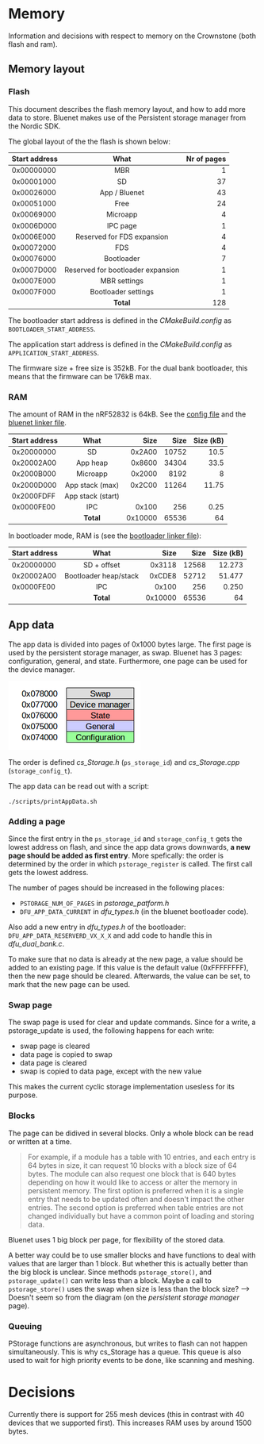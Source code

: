 # Memory

Information and decisions with respect to memory on the Crownstone (both flash and ram).

## Memory layout

### Flash

This document describes the flash memory layout, and how to add more data to store. Bluenet makes use of the Persistent storage manager from the Nordic SDK.

The global layout of the the flash is shown below:


| Start address | What | Nr of pages
| ------------- |:-------------:| -----:|
| 0x00000000 | MBR | 1
| 0x00001000 | SD | 37
| 0x00026000 | App / Bluenet | 43
| 0x00051000 | Free | 24
| 0x00069000 | Microapp | 4
| 0x0006D000 | IPC page | 1
| 0x0006E000 | Reserved for FDS expansion | 4
| 0x00072000 | FDS | 4
| 0x00076000 | Bootloader | 7
| 0x0007D000 | Reserved for bootloader expansion | 1
| 0x0007E000 | MBR settings | 1
| 0x0007F000 | Bootloader settings | 1
| | **Total** | 128


The bootloader start address is defined in the _CMakeBuild.config_ as `BOOTLOADER_START_ADDRESS`.

The application start address is defined in the _CMakeBuild.config_ as `APPLICATION_START_ADDRESS`.

The firmware size + free size is 352kB. For the dual bank bootloader, this means that the firmware can be 176kB max.

### RAM

The amount of RAM in the nRF52832 is 64kB. See the [config file](https://github.com/crownstone/bluenet/blob/master/source/conf/cmake/CMakeBuild.config.default) and the [bluenet linker file](https://github.com/crownstone/bluenet/blob/master/source/include/third/nrf/generic_gcc_nrf52.ld).

| Start address | What | Size | Size | Size (kB)
| ------------- |:-------------:| -----:| -----:| -----:|
| 0x20000000 | SD | 0x2A00 | 10752 | 10.5 
| 0x20002A00 | App heap | 0x8600 | 34304 | 33.5 
| 0x2000B000 | Microapp | 0x2000 | 8192 | 8
| 0x2000D000 | App stack (max) | 0x2C00 | 11264 | 11.75 
| 0x2000FDFF | App stack (start) |  |  |  
| 0x0000FE00 | IPC | 0x100 | 256 | 0.25  
| | **Total** | 0x10000 | 65536 | 64

In bootloader mode, RAM is (see the [bootloader linker file](https://github.com/crownstone/bluenet/blob/master/source/bootloader/secure_bootloader_gcc_nrf52.ld)): 

| Start address | What | Size | Size | Size (kB)
| ------------- |:-------------:| -----:| -----:| -----:|
| 0x20000000 | SD + offset | 0x3118 | 12568 | 12.273 
| 0x20002A00 | Bootloader heap/stack | 0xCDE8 | 52712 | 51.477 
| 0x0000FE00 | IPC | 0x100 | 256 | 0.250
| | **Total** | 0x10000 | 65536 | 64

## App data

The app data is divided into pages of 0x1000 bytes large. The first page is used by the persistent storage manager, as swap. Bluenet has 3 pages: configuration, general, and state.
Furthermore, one page can be used for the device manager.

![App data layout](../docs/diagrams/flash-memory-layout-app-data.png)

The order is defined _cs_Storage.h_ (`ps_storage_id`) and _cs_Storage.cpp_ (`storage_config_t`).

The app data can be read out with a script:
```
./scripts/printAppData.sh
```

### Adding a page

Since the first entry in the `ps_storage_id` and `storage_config_t` gets the lowest address on flash, and since the app data grows downwards, **a new page should be added as first entry**.
More spefically: the order is determined by the order in which `pstorage_register` is called. The first call gets the lowest address.

The number of pages should be increased in the following places:

- `PSTORAGE_NUM_OF_PAGES` in _pstorage_patform.h_
- `DFU_APP_DATA_CURRENT` in _dfu_types.h_ (in the bluenet bootloader code).

Also add a new entry in _dfu_types.h_ of the bootloader: `DFU_APP_DATA_RESERVERD_VX_X_X` and add code to handle this in _dfu_dual_bank.c_.

To make sure that no data is already at the new page, a value  should be added to an existing page. If this value is the default value (0xFFFFFFFF), then the new page should be cleared. Afterwards, the value can be set, to mark that the new page can be used.


### Swap page

The swap page is used for clear and update commands.
Since for a write, a pstorage_update is used, the following happens for each write:
- swap page is cleared
- data page is copied to swap
- data page is cleared
- swap is copied to data page, except with the new value

This makes the current cyclic storage implementation usesless for its purpose.

### Blocks

The page can be didived in several blocks. Only a whole block can be read or written at a time.

> For example, if a module has a table with 10 entries, and each entry is 64 bytes in size, it can request 10 blocks with a block size of 64 bytes. The module can also request one block that is 640 bytes depending on how it would like to access or alter the memory in persistent memory. The first option is preferred when it is a single entry that needs to be updated often and doesn't impact the other entries. The second option is preferred when table entries are not changed individually but have a common point of loading and storing data. 

Bluenet uses 1 big block per page, for flexibility of the stored data.

A better way could be to use smaller blocks and have functions to deal with values that are larger than 1 block. But whether this is actually better than the big block is unclear. Since methods `pstorage_store()`, and `pstorage_update()` can write less than a block.
Maybe a call to `pstorage_store()` uses the swap when size is less than the block size? --> Doesn't seem so from the diagram (on the _persistent storage manager_ page).

### Queuing

PStorage functions are asynchronous, but writes to flash can not happen simultaneously. This is why cs_Storage has a queue. This queue is also used to wait for high priority events to be done, like scanning and meshing.

# Decisions

Currently there is support for 255 mesh devices (this in contrast with 40 devices that we supported first).
This increases RAM uses by around 1500 bytes.
